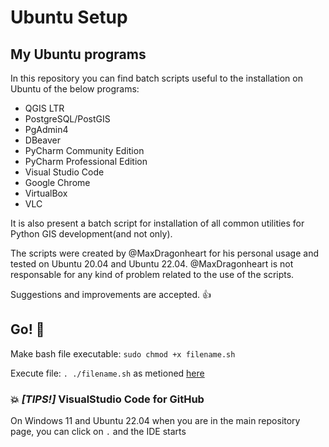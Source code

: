 # Ubuntu Setup
My Ubuntu programs
-----
In this repository you can find batch scripts useful to the installation on Ubuntu of the below programs:
  - QGIS LTR
  - PostgreSQL/PostGIS
  - PgAdmin4
  - DBeaver
  - PyCharm Community Edition
  - PyCharm Professional Edition
  - Visual Studio Code
  - Google Chrome
  - VirtualBox
  - VLC
  
It is also present a batch script for installation of all common utilities for Python GIS development(and not only).

The scripts were created by @MaxDragonheart for his personal usage and tested on Ubuntu 20.04 and Ubuntu 22.04.
@MaxDragonheart is not responsable for any kind of problem related to the use of the scripts.

Suggestions and improvements are accepted. :+1:


## Go! :rocket:
Make bash file executable: `sudo chmod +x filename.sh`

Execute file: `. ./filename.sh` as metioned [here](https://stackoverflow.com/a/76835503/10012856)


### :collision: *[TIPS!]* VisualStudio Code for GitHub

On Windows 11 and Ubuntu 22.04 when you are in the main repository page, you can click on `.` and the IDE starts
